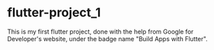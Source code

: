 # flutter-project_1
This is my first flutter project, done with the help from Google for Developer's website,
under the badge name "Build Apps with Flutter".

